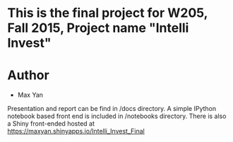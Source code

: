 # This is the final project for W205, Fall 2015, Project name "Intelli Invest"

# Author
* Max Yan

Presentation and report can be find in /docs directory.
A simple IPython notebook based front end is included in /notebooks directory.
There is also a Shiny front-ended hosted at https://maxyan.shinyapps.io/Intelli_Invest_Final


   
